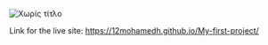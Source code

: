 ![Χωρίς τίτλο](https://github.com/user-attachments/assets/f5fc4f7c-afa6-4fb6-a429-2afa8c2afde5)

Link for the live site: https://12mohamedh.github.io/My-first-project/
